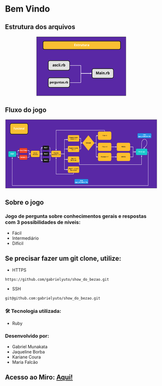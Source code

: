 # Bem Vindo
## Estrutura dos arquivos

<div align="center">
    <img src="./images/estrutura.png" width="300px" height="200"/> 
</div>

##  Fluxo do jogo
<div align="center">
    <img src="./images/fluxo_jogo.png" width="600px" height="230" /> 
</div>

## Sobre o jogo
### Jogo de pergunta sobre conhecimentos gerais e respostas com 3 possibilidades de níveis:
- Fácil
- Intermediário
- Difícil

## Se precisar fazer um git clone, utilize:
- HTTPS
```bash
https://github.com/gabrielyuto/show_do_bezao.git
```
- SSH
```bash
git@github.com:gabrielyuto/show_do_bezao.git
```
### 🛠 Tecnologia utilizada:
- Ruby

### Desenvolvido por:
- Gabriel Munakata
- Jaqueline Borba
- Kariane Coura
- Maria Falcão

## Acesso ao Miro: [Aqui!](https://miro.com/app/board/o9J_l5jOEQ0=/)

